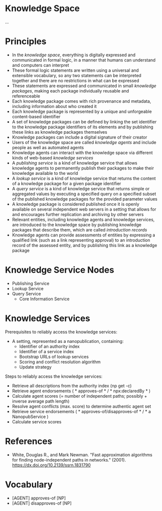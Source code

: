 Knowledge Space
===============

...

# Principles

- In the *knowledge space*, everything is digitally expressed and communicated in formal logic, in a manner that humans can understand and computers can interpret
- These formal logic statements are written using a universal and extensible vocabulary, so any two statements can be interpreted together and there are no restrictions in what can be expressed
- These statements are expressed and communicated in small *knowledge packages*, making each package individually reusable and referenceable
- Each knowledge package comes with rich provenance and metadata, including information about who created it
- Each knowledge package is represented by a unique and unforgeable content-based identifier
- A set of knowledge packages can be defined by linking the set identifier to the knowledge package identifiers of its elements and by publishing these links as knowledge packages themselves
- Knowledge packages can include a digital signature of their creator
- Users of the knowledge space are called *knowledge agents* and include people as well as automated agents
- Knowledge agents can interact with the knowledge space via different kinds of web-based *knowledge services*
- A *publishing service* is a kind of knowledge service that allows knowledge agents to permanently publish their packages to make their knowledge available to the world
- A *lookup service* is a kind of knowledge service that returns the content of a knowledge package for a given package identifier
- A *query service* is a kind of knowledge service that returns simple or aggregated values by executing a specified query on a specified subset of the published knowledge packages for the provided parameter values
- A knowledge package is considered published once it is openly available on several independent web servers in a setting that allows for and encourages further replication and archiving by other servers
- Relevant entities, including knowledge agents and knowledge services, are introduced to the knowledge space by publishing knowledge packages that describe them, which are called *introduction records*
- Knowledge agents can provide assessments of entities by expressing a qualified link (such as a link representing approval) to an introduction record of the assessed entity, and by publishing this link as a knowledge package


# Knowledge Service Nodes

- Publishing Service
- Lookup Service
- Query Service
  - Core Information Service


# Knowledge Services

Prerequisites to reliably access the knowledge services:

- A setting, represented as a nanopublication, containing:
  - Identifier of an authority index
  - Identifier of a service index
  - Bootstrap URLs of lookup services
  - Scoring and conflict resolution algorithm
  - Update strategy

Steps to reliably access the knowledge services:

- Retrieve all descriptions from the authority index (np get -c)
- Retrieve agent endorsements ( * approves-of * / * npx:declaredBy * )
- Calculate agent scores (= number of independent paths; possibly + inverse average path length)
- Resolve agent conflicts (max. score) to determine authentic agent set
- Retrieve service endorsements ( * approves-of/disapproves-of * / * a NanopubService )
- Calculate service scores


# References

- White, Douglas R., and Mark Newman. "Fast approximation algorithms for finding node-independent paths in networks." (2001). https://dx.doi.org/10.2139/ssrn.1831790


# Vocabulary

- [AGENT] approves-of [NP]
- [AGENT] disapproves-of [NP]

